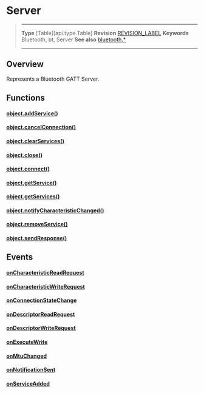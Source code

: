 # Server

> --------------------- ------------------------------------------------------------------------------------------
> __Type__              [Table][api.type.Table]
> __Revision__          [REVISION_LABEL](REVISION_URL)
> __Keywords__          Bluetooth, bt, Server
> __See also__          [bluetooth.*](/plugin.bluetooth.md)
> --------------------- ------------------------------------------------------------------------------------------

## Overview

Represents a Bluetooth GATT Server.

## Functions

#### [object.addService()](/plugin.bluetooth.type.Server.addService.md)

#### [object.cancelConnection()](/plugin.bluetooth.type.Server.cancelConnection.md)

#### [object.clearServices()](/plugin.bluetooth.type.Server.clearServices.md)

#### [object.close()](/plugin.bluetooth.type.Server.close.md)

#### [object.connect()](/plugin.bluetooth.type.Server.connect.md)

#### [object.getService()](/plugin.bluetooth.type.Server.getService.md)

#### [object.getServices()](/plugin.bluetooth.type.Server.getServices.md)

#### [object.notifyCharacteristicChanged()](/plugin.bluetooth.type.Server.notifyCharacteristicChanged.md)

#### [object.removeService()](/plugin.bluetooth.type.Server.removeService.md)

#### [object.sendResponse()](/plugin.bluetooth.type.Server.sendResponse.md)

## Events

#### [onCharacteristicReadRequest](/plugin.bluetooth.type.Server.event.onCharacteristicReadRequest.md)

#### [onCharacteristicWriteRequest](/plugin.bluetooth.type.Server.event.onCharacteristicWriteRequest.md)

#### [onConnectionStateChange](/plugin.bluetooth.type.Server.event.onConnectionStateChange.md)

#### [onDescriptorReadRequest](/plugin.bluetooth.type.Server.event.onDescriptorReadRequest.md)

#### [onDescriptorWriteRequest](/plugin.bluetooth.type.Server.event.onDescriptorWriteRequest.md)

#### [onExecuteWrite](/plugin.bluetooth.type.Server.event.onExecuteWrite.md)

#### [onMtuChanged](/plugin.bluetooth.type.Server.event.onMtuChanged.md)

#### [onNotificationSent](/plugin.bluetooth.type.Server.event.onNotificationSent.md)

#### [onServiceAdded](/plugin.bluetooth.type.Server.event.onServiceAdded.md)
